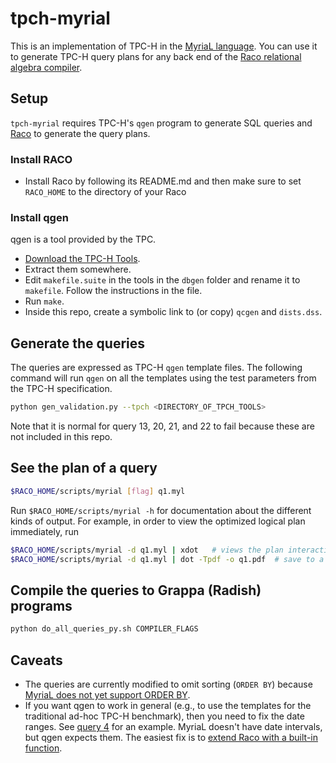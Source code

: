 # tpch-myrial

This is an implementation of TPC-H in the [MyriaL language](http://myria.cs.washington.edu/docs/myrial.html). You can use it to generate TPC-H query plans for any back end of the [Raco relational algebra compiler](https://github.com/uwescience/raco).

## Setup

`tpch-myrial` requires TPC-H's `qgen` program to generate SQL queries and [Raco](https://github.com/uwescience/raco) to generate the query plans.

### Install RACO

- Install Raco by following its README.md and then make sure to set `RACO_HOME` to the directory of your Raco

### Install qgen

qgen is a tool provided by the TPC.

- [Download the TPC-H Tools](http://www.tpc.org/tpc_documents_current_versions/current_specifications.asp).
- Extract them somewhere.
- Edit `makefile.suite` in the tools in the `dbgen` folder and rename it to `makefile`. Follow the instructions in the file.
- Run `make`.
- Inside this repo, create a symbolic link to (or copy) `qcgen` and `dists.dss`.

## Generate the queries

The queries are expressed as TPC-H `qgen` template files. The following command will run `qgen` on all the templates
using the test parameters from the TPC-H specification.

```bash
python gen_validation.py --tpch <DIRECTORY_OF_TPCH_TOOLS>
```

Note that it is normal for query 13, 20, 21, and 22 to fail because these are not included in this repo.

## See the plan of a query

```bash
$RACO_HOME/scripts/myrial [flag] q1.myl
```

Run `$RACO_HOME/scripts/myrial -h` for documentation about the different kinds of output.
For example, in order to view the optimized logical plan immediately, run

```bash
$RACO_HOME/scripts/myrial -d q1.myl | xdot   # views the plan interactively
$RACO_HOME/scripts/myrial -d q1.myl | dot -Tpdf -o q1.pdf  # save to a file
```



## Compile the queries to Grappa (Radish) programs

```bash
python do_all_queries_py.sh COMPILER_FLAGS
```

## Caveats

- The queries are currently modified to omit sorting (`ORDER BY`) because [MyriaL does not yet support ORDER BY](https://github.com/uwescience/raco/issues/174).
- If you want qgen to work in general (e.g., to use the templates for the traditional ad-hoc TPC-H benchmark), then you need to fix the date ranges. See [query 4](https://github.com/uwescience/tpch-myrial/blob/master/templates/4.sql) for an example. MyriaL doesn't have date intervals, but qgen expects them. The easiest fix is to [extend Raco with a built-in function](https://github.com/uwescience/raco/issues/523).
